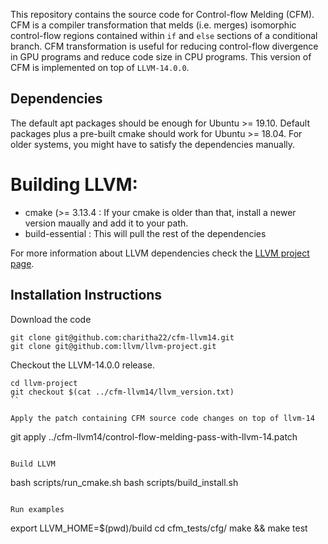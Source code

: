 This repository contains the source code for Control-flow Melding (CFM). CFM is a compiler transformation that melds (i.e. merges) isomorphic control-flow regions contained within `if` and `else` sections of a conditional branch. CFM transformation is useful for reducing control-flow divergence in GPU programs and reduce code size in CPU programs. This version of CFM is implemented on top of `LLVM-14.0.0`.

## Dependencies

The default apt packages should be enough for Ubuntu >= 19.10. Default packages plus a pre-built cmake should work for Ubuntu >= 18.04. For older systems, you might have to satisfy the dependencies manually.

# Building LLVM:
* cmake (>= 3.13.4 : If your cmake is older than that, install a newer version maually and add it to your path.
* build-essential : This will pull the rest of the dependencies

For more information about LLVM dependencies check the [LLVM project page](https://llvm.org/docs/GettingStarted.html#software).

## Installation Instructions

Download the code
```
git clone git@github.com:charitha22/cfm-llvm14.git
git clone git@github.com:llvm/llvm-project.git
```

Checkout the LLVM-14.0.0 release.
```
cd llvm-project
git checkout $(cat ../cfm-llvm14/llvm_version.txt)
``

Apply the patch containing CFM source code changes on top of llvm-14
```
git apply ../cfm-llvm14/control-flow-melding-pass-with-llvm-14.patch
```

Build LLVM
```
bash scripts/run_cmake.sh 
bash scripts/build_install.sh
```

Run examples
```
export LLVM_HOME=$(pwd)/build
cd cfm_tests/cfg/
make && make test
```


